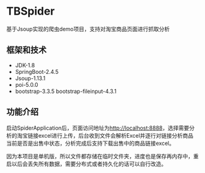 # TBSpider
基于Jsoup实现的爬虫demo项目，支持对淘宝商品页面进行抓取分析

## 框架和技术

- JDK-1.8
- SpringBoot-2.4.5
- Jsoup-1.13.1
- poi-5.0.0
- bootstrap-3.3.5 bootstrap-fileinput-4.3.1

## 功能介绍
启动SpiderApplication后，页面访问地址为[http://localhost:8888]()，选择需要分析的淘宝链接excel进行上传，后台收到文件会解析Excel并逐行对链接分析商品当前是否是出售中状态，分析完成后支持下载出售中的商品链接excel。

因为本项目是单机版，所以文件都存储在临时文件夹，进度也是保存再内存中，重启以后会丢失所有数据，需要分布式或者持久化的话可以自行改造。
